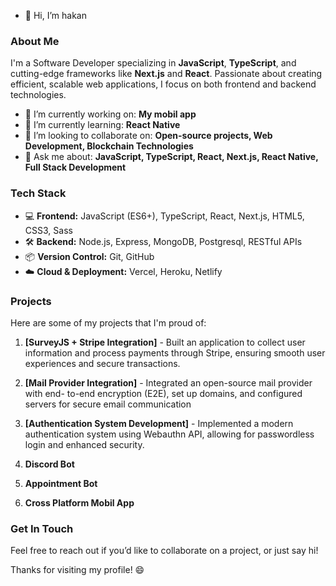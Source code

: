 - 👋 Hi, I’m hakan

### About Me

I'm a Software Developer specializing in **JavaScript**, **TypeScript**, and cutting-edge frameworks like **Next.js** and **React**. Passionate about creating efficient, scalable web applications, I focus on both frontend and backend technologies.

- 🔭 I’m currently working on: **My mobil app**
- 🌱 I’m currently learning: **React Native**
- 👯 I’m looking to collaborate on: **Open-source projects, Web Development, Blockchain Technologies**
- 💬 Ask me about: **JavaScript, TypeScript, React, Next.js, React Native, Full Stack Development**


### Tech Stack

- 💻 **Frontend:** JavaScript (ES6+), TypeScript, React, Next.js, HTML5, CSS3, Sass
- 🛠️ **Backend:** Node.js, Express, MongoDB, Postgresql, RESTful APIs
- 📦 **Version Control:** Git, GitHub
- ☁️ **Cloud & Deployment:** Vercel, Heroku, Netlify

### Projects

Here are some of my projects that I'm proud of:

1. **[SurveyJS + Stripe Integration]** - Built an application to collect user information and
process payments through Stripe, ensuring smooth
user experiences and secure transactions.
 
   
2. **[Mail Provider Integration]** - Integrated an open-source mail provider with end-
to-end encryption (E2E), set up domains, and
configured servers for secure email
communication
  
3. **[Authentication System Development]** - Implemented a modern authentication system
using Webauthn API, allowing for passwordless
login and enhanced security.

4. **Discord Bot** 
5. **Appointment Bot**
6. **Cross Platform Mobil App**



### Get In Touch

Feel free to reach out if you’d like to collaborate on a project, or just say hi!


Thanks for visiting my profile! 😄



<!---
hknfrt/hknfrt is a ✨ special ✨ repository because its `README.md` (this file) appears on your GitHub profile.
You can click the Preview link to take a look at your changes.
--->
